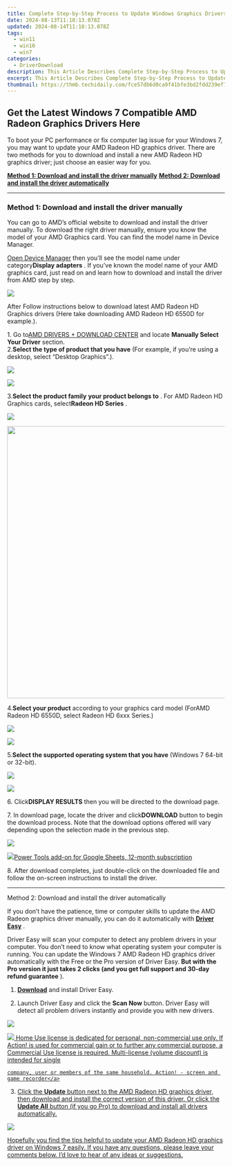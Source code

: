 ```yaml
---
title: Complete Step-by-Step Process to Update Windows Graphics Drivers
date: 2024-08-13T11:18:13.078Z
updated: 2024-08-14T11:18:13.078Z
tags:
  - win11
  - win10
  - win7
categories:
  - DriverDownload
description: This Article Describes Complete Step-by-Step Process to Update Windows Graphics Drivers
excerpt: This Article Describes Complete Step-by-Step Process to Update Windows Graphics Drivers
thumbnail: https://thmb.techidaily.com/fce57db6d0ca9f41bfe3bd2fdd239ef79b5c70d705be5a8d6f566c06a2b27fc0.jpg
---
```


## Get the Latest Windows 7 Compatible AMD Radeon Graphics Drivers Here

To boot your PC performance or fix computer lag issue for your Windows 7, you may want to update your AMD Radeon HD graphics driver. There are two methods for you to download and install a new AMD Radeon HD graphics driver; just choose an easier way for you.

[**Method 1: Download and install the driver manually**](https://tools.techidaily.com/drivereasy/download/)
[**Method 2: Download and install the driver automatically**](https://tools.techidaily.com/drivereasy/download/)

---

### Method 1: Download and install the driver manually

 You can go to AMD’s official website to download and install the driver manually. To download the right driver manually, ensure you know the model of your AMD Graphics card. You can find the model name in Device Manager.

[Open Device Manager](https://tools.techidaily.com/drivereasy/download/) then you’ll see the model name under category**Display adapters** . If you’ve known the model name of your AMD graphics card, just read on and learn how to download and install the driver from AMD step by step.

![](https://images.drivereasy.com/wp-content/uploads/2016/06/img_575687d990269.png)

 After Follow instructions below to download latest AMD Radeon HD Graphics drivers (Here take downloading AMD Radeon HD 6550D for example.).

 1\. Go to[AMD DRIVERS + DOWNLOAD CENTER](http://support.amd.com/en-us/download) and locate **Manually Select Your Driver** section.  
 2.**Select the type of product that you have** (For example, if you’re using a desktop, select “Desktop Graphics”.).

![](https://images.drivereasy.com/wp-content/uploads/2016/06/img_57564a26097b4.png)
<!-- affiliate ads begin -->
<a href="https://shop.copernic.com/order/checkout.php?PRODS=41033101&QTY=1&AFFILIATE=108875&CART=1"><img src="https://secure.2checkout.com/images/merchant/8d30aa96e72440759f74bd2306c1fa3d/Copernic-2023-Affiliate-728x90-Elite.png" border="0"></a>
<!-- affiliate ads end -->

 3.**Select the product family** **your product belongs to** . For AMD Radeon HD Graphics cards, select**Radeon HD Series** .

![](https://images.drivereasy.com/wp-content/uploads/2016/06/img_57564a8ab699b.png)
<!-- affiliate ads begin -->
<a href="https://thefitville.pxf.io/c/5597632/1526796/15852" target="_top" id="1526796"><img src="//a.impactradius-go.com/display-ad/15852-1526796" border="0" alt="" width="1200" height="628"/></a><img height="0" width="0" src="https://imp.pxf.io/i/5597632/1526796/15852" style="position:absolute;visibility:hidden;" border="0" />
<!-- affiliate ads end -->

 4.**Select your product** according to your graphics card model (ForAMD Radeon HD 6550D, select Radeon HD 6xxx Series.)

![](https://images.drivereasy.com/wp-content/uploads/2016/06/img_57564c44c34e3.png)
<!-- affiliate ads begin -->
<a href="https://secure.2checkout.com/order/checkout.php?PRODS=33729450&QTY=1&AFFILIATE=108875&CART=1"><img src="https://secure.avangate.com/images/merchant/7f687767ccf20fcea1c9dc4a5adc2326/Digisigner_banner_728_x_90_color_version.png" border="0"></a>
<!-- affiliate ads end -->

 5.**Select the supported operating system that you have** (Windows 7 64-bit or 32-bit).

![](https://images.drivereasy.com/wp-content/uploads/2016/06/img_57564c0e9bb46.png)
<!-- affiliate ads begin -->
<a href="https://secure.2checkout.com/order/checkout.php?PRODS=4621764&QTY=1&AFFILIATE=108875&CART=1"><img src="https://www.x-mirage.com/x-mirage/img/page-home.jpg" border="0"></a>
<!-- affiliate ads end -->

 6\. Click**DISPLAY RESULTS** then you will be directed to the download page.

 7\. In download page, locate the driver and click**DOWNLOAD** button to begin the download process. Note that the download options offered will vary depending upon the selection made in the previous step.

![](https://images.drivereasy.com/wp-content/uploads/2016/06/img_57564d14090d4.png)
<!-- affiliate ads begin -->
<a href="https://secure.2checkout.com/order/checkout.php?PRODS=4721564&QTY=1&AFFILIATE=108875&CART=1"><img src="https://secure.avangate.com/images/merchant/c14a8df1e1b4d5297e9cb30cb34d5a00/products/copy_power-tools-48.png" border="0">Power Tools add-on for Google Sheets, 12-month subscription</a>
<!-- affiliate ads end -->

 8\. After download completes, just double-click on the downloaded file and follow the on-screen instructions to install the driver.

---

 Method 2: Download and install the driver automatically

 If you don’t have the patience, time or computer skills to update the AMD Radeon graphics driver manually, you can do it automatically with **[Driver Easy](https://tools.techidaily.com/drivereasy/download/)**  .

 Driver Easy will scan your computer to detect any problem drivers in your computer. You don’t need to know what operating system your computer is running. You can update the Windows 7 AMD Radeon HD graphics driver automatically with the Free or the Pro version of Driver Easy.   **But with the Pro version it just takes 2 clicks (and you get full support and 30-day refund guarantee** ).

 1) [**Download**](https://tools.techidaily.com/drivereasy/download/) and install Driver Easy.

 2) Launch Driver Easy and click the **Scan Now**   button. Driver Easy will detect all problem drivers instantly and provide you with new drivers.

![](https://images.drivereasy.com/wp-content/uploads/2018/09/img_5b8d0fc164364.jpg)
<!-- affiliate ads begin -->
<a href="https://checkout.mirillis.com/order/checkout.php?PRODS=4704640&QTY=1&AFFILIATE=108875&CART=1"> <img src="https://secure.avangate.com/images/merchant/547a5a56d43f6d40f9a6a2f76501d013/products/1_mirillis_action_boxshot_store_1x.jpg" border="0">
	Home Use license is dedicated for personal, non-commercial use only. 
	If Action! is used for commercial gain or to further any commercial purpose, 
	a Commercial Use license is required. Multi-license (volume discount) is intended for single 
 
	company, user or members of the same household. Action! - screen and game recorder</a>
<!-- affiliate ads end -->

 3) Click the **Update**   button next to the AMD Radeon HD graphics driver, then download and install the correct version of this driver. Or click the **Update All**   button (if you go Pro) to download and install all drivers automatically.

![](https://images.drivereasy.com/wp-content/uploads/2018/09/img_5b8d0f48c6dfb.jpg)

 Hopefully you find the tips helpful to update your AMD Radeon HD graphics driver on Windows 7 easily. If you have any questions, please leave your comments below. I’d love to hear of any ideas or suggestions.

<ins class="adsbygoogle"
     style="display:block"
     data-ad-format="autorelaxed"
     data-ad-client="ca-pub-7571918770474297"
     data-ad-slot="1223367746"></ins>



<ins class="adsbygoogle"
     style="display:block"
     data-ad-client="ca-pub-7571918770474297"
     data-ad-slot="8358498916"
     data-ad-format="auto"
     data-full-width-responsive="true"></ins>


